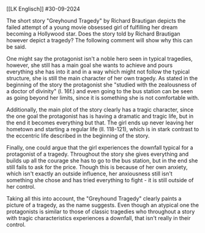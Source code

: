 [[LK Englisch]]
#30-09-2024

The short story "Greyhound Tragedy" by Richard Brautigan depicts the failed attempt of a young movie obsessed girl of fulfilling her dream becoming a Hollywood star. Does the story told by Richard Brautigan however depict a tragedy? The following comment will show why this can be said.

One might say the protagonist isn't a noble hero seen in typical tragedies, however, she still has a main goal she wants to achieve and pours everything she has into it and in a way which might not follow the typical structure, she is still the main character of her own tragedy. As stated in the beginning of the story the protagonist she "studied with the zealousness of a doctor of divinity" (l. 16f.) and even going to the bus station can be seen as going beyond her limits, since it is something she is not comfortable with.

Additionally, the main plot of the story clearly has a tragic character, since the one goal the protagonist has is having a dramatic and tragic life, but in the end it becomes everything but that. The girl ends up never leaving her hometown and starting a regular life (ll. 118-121), which is in stark contrast to the eccentric life described in the beginning of the story.

Finally, one could argue that the girl experiences the downfall typical for a protagonist of a tragedy. Throughout the story she gives everything and builds up all the courage she has to go to the bus station, but in the end she still fails to ask for the price. Though this is because of her own anxiety, which isn't exactly an outside influence, her anxiousness still isn't something she chose and has tried everything to fight - it is still outside of her control.

Taking all this into account, the "Greyhound Tragedy" clearly paints a picture of a tragedy, as the name suggests. Even though an atypical one the protagonists is similar to those of classic tragedies who throughout a story with tragic characteristics experiences a downfall, that isn't really in their control.